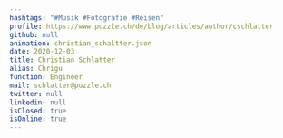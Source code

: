 ```yaml
---
hashtags: "#Musik #Fotografie #Reisen"
profile: https://www.puzzle.ch/de/blog/articles/author/cschlatter
github: null
animation: christian_schaltter.json
date: 2020-12-03
title: Christian Schlatter
alias: Chrigu
function: Engineer
mail: schlatter@puzzle.ch
twitter: null
linkedin: null
isClosed: true
isOnline: true
---
```

